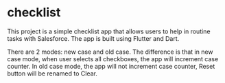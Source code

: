# checklist

This project is a simple checklist app that allows users to help in routine tasks with Salesforce. The app is built using Flutter and Dart.

There are 2 modes: new case and old case. The difference is that in new case mode, when user selects all checkboxes, the app will increment case counter. In old case mode, the 
app will not increment case counter, Reset button will be renamed to Clear.
